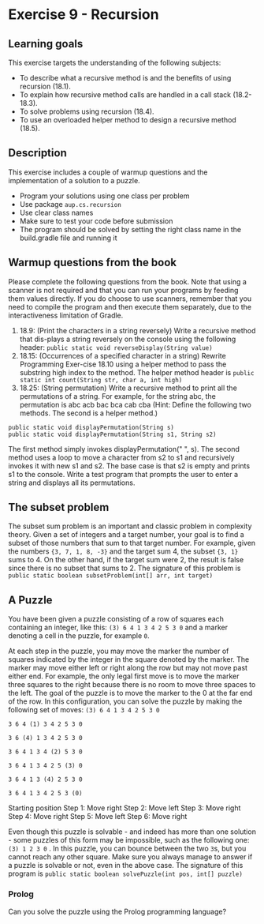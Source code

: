 # Exercise 9 - Recursion

## Learning goals

This exercise targets the understanding of the following subjects:
* To describe what a recursive method is and the benefits of using recursion (18.1).
* To explain how recursive method calls are handled in a call stack (18.2-18.3).
* To solve problems using recursion (18.4).
* To use an overloaded helper method to design a recursive method (18.5).

## Description

This exercise includes a couple of warmup questions and the implementation of a solution to a puzzle.
* Program your solutions using one class per problem
* Use package `aup.cs.recursion`
* Use clear class names
* Make sure to test your code before submission
* The program should be solved by setting the right class name in the build.gradle file and running it

## Warmup questions from the book

Please complete the following questions from the book. Note that using a scanner is not required and that you can run your programs by feeding them values directly.
If you do choose to use scanners, remember that you need to compile the program and then execute them separately, due to the interactiveness limitation of Gradle.
1. 18.9: (Print the characters in a string reversely) Write a recursive method that dis-plays a string reversely on the console using the following header:
`public static void reverseDisplay(String value)`
2. 18.15: (Occurrences of a specified character in a string) Rewrite Programming Exer-cise 18.10 using a helper method to pass the substring high index to the method. The helper method header is
`public static int count(String str, char a, int high)`
3. 18.25: (String permutation) Write a recursive method to print all the permutations of a string. For example, for the string abc, the permutation is abc acb bac bca cab cba
(Hint: Define the following two methods. The second is a helper method.)
```
public static void displayPermutation(String s)
public static void displayPermutation(String s1, String s2)
```
The first method simply invokes displayPermutation(" ", s). The second method uses a loop to move a character from s2 to s1 and recursively invokes it with new s1 and s2. The base case is that s2 is empty and prints s1 to the console.
Write a test program that prompts the user to enter a string and displays all its permutations.

## The subset problem

The subset sum problem is an important and classic problem in complexity theory.
Given a set of integers and a target number, your goal is to find a subset of those numbers
that sum to that target number. For example, given the numbers `{3, 7, 1, 8, -3}` and the target sum 4,
the subset `{3, 1}` sums to 4. On the other hand, if the target sum were 2,
the result is false since there is no subset that sums to 2.
The signature of this problem is `public static boolean subsetProblem(int[] arr, int target)`

## A Puzzle

You have been given a puzzle consisting of a row of squares each containing an integer,
like this: `(3) 6 4 1 3 4 2 5 3 0` and a marker denoting a cell in the puzzle, for example `0`.

At each step in the puzzle, you may move the marker the number of squares indicated by
the integer in the square denoted by the marker.
The marker may move either left or right along the row but may not move past either end.
For example, the only legal first move is to move the marker three squares to the right
because there is no room to move three spaces to the left.
The goal of the puzzle is to move the marker to the 0 at the far end of the row.
In this configuration, you can solve the puzzle by making the following set of moves: `(3) 6 4 1 3 4 2 5 3 0`

```
3 6 4 (1) 3 4 2 5 3 0

3 6 (4) 1 3 4 2 5 3 0

3 6 4 1 3 4 (2) 5 3 0

3 6 4 1 3 4 2 5 (3) 0

3 6 4 1 3 (4) 2 5 3 0

3 6 4 1 3 4 2 5 3 (0)
```

Starting position Step 1: Move right Step 2: Move left Step 3: Move right Step 4: Move right Step 5: Move left Step 6: Move right

Even though this puzzle is solvable - and indeed has more than one solution - some puzzles of this form may be impossible,
such as the following one: `(3) 1 2 3 0` .
In this puzzle, you can bounce between the two `3`s, but you cannot reach any other square.
Make sure you always manage to answer if a puzzle is solvable or not, even in the above case.
The signature of this program is `public static boolean solvePuzzle(int pos, int[] puzzle)`

### Prolog

Can you solve the puzzle using the Prolog programming language?
